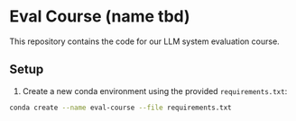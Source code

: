 # Eval Course (name tbd)

This repository contains the code for our LLM system evaluation course.

## Setup

1. Create a new conda environment using the provided `requirements.txt`:

```bash
conda create --name eval-course --file requirements.txt
```
